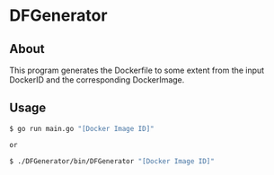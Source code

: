 # DFGenerator
## About
This program generates the Dockerfile to some extent from the input DockerID and the corresponding DockerImage.
## Usage
```a.bash
$ go run main.go "[Docker Image ID]"

or

$ ./DFGenerator/bin/DFGenerator "[Docker Image ID]"
```